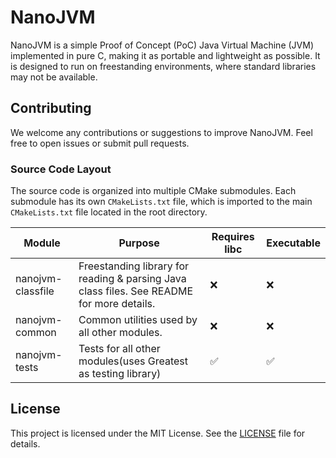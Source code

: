 # NanoJVM
NanoJVM is a simple Proof of Concept (PoC) Java Virtual Machine (JVM) implemented in pure C, making it as portable and
lightweight as possible. It is designed to run on freestanding environments, where standard libraries may not be available.

## Contributing

We welcome any contributions or suggestions to improve NanoJVM. Feel free to open issues or submit pull requests.

### Source Code Layout

The source code is organized into multiple CMake submodules. Each submodule has its own `CMakeLists.txt` file, which is imported to
the main `CMakeLists.txt` file located in the root directory.

| Module            | Purpose                                                                                   | Requires libc | Executable |
|-------------------|-------------------------------------------------------------------------------------------|---------------|------------|
| nanojvm-classfile | Freestanding library for reading & parsing Java class files. See README for more details. |       ❌       |      ❌     |
| nanojvm-common    | Common utilities used by all other modules.                                               |       ❌       |      ❌     |
| nanojvm-tests     | Tests for all other modules(uses Greatest as testing library)                             |       ✅       |      ✅     |

## License

This project is licensed under the MIT License. See the [LICENSE](LICENSE) file for details.
